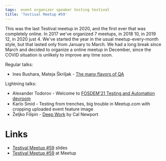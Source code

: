 ```yaml
---
tags:  event organizer speaker testing testival
title: 'Testival Meetup #59'
---
```

This was the last Testival meetup in 2020, and the first ever that was completely online. In 2017 we've organized 7 meetups, in 2018 10, in 2019 12, in 2020 just 4. We've started the year in the usual meetup-every-month style, but that lasted only from January to March. We had a long break since March and decided to organize a online meetup in December, since the COVID situation is unlikely to improve any time soon.

Regular talks:

- Ines Bushara, Mateja Škriljak - [The many flavors of QA](https://github.com/zeljkofilipin/testival/blob/master/files/59/The_many_flavours_of_QA.pdf)

Lightning talks:

- Alexander Todorov - Welcome to [FOSDEM'21 Testing and Automation devroom](https://fosdem.org/2021/schedule/track/testing_and_automation/)
- Karlo Smid - Testing from trenches, big trouble in Meetup.com with cropping uploaded event feature image
- Željko Filipin - [Deep Work](https://www.calnewport.com/books/deep-work/) by Cal Newport

# Links

- [Testival Meetup #59](https://github.com/zeljkofilipin/testival/tree/master/files/59) slides
- [Testival Meetup #59](https://www.meetup.com/testival/events/274861581/) at Meetup